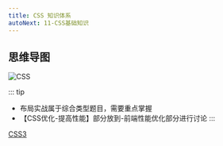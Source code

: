 ```yaml
---
title: CSS 知识体系
autoNext: 11-CSS基础知识
---
```


## 思维导图

<img :src="$withBase('/frontend/css/CSS-2.jpg')" alt="CSS">

::: tip
* 布局实战属于综合类型题目，需要重点掌握
* 【CSS优化-提高性能】部分放到-前端性能优化部分进行讨论
:::

[CSS3](http://www.lvyestudy.com/css3/css3_list.aspx)
